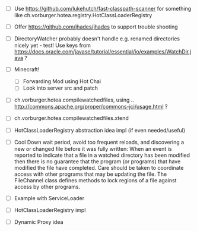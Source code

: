 - [ ] Use https://github.com/lukehutch/fast-classpath-scanner for something like ch.vorburger.hotea.registry.HotClassLoaderRegistry

- [ ] Offer https://github.com/jhades/jhades to support trouble shooting

- [ ] DirectoryWatcher probably doesn't handle e.g. renamed directories nicely yet - test! Use keys from https://docs.oracle.com/javase/tutorial/essential/io/examples/WatchDir.java ?

- [ ] Minecraft!
  - [ ] Forwarding Mod using Hot Chai
  - [ ] Look into server src and patch

- [ ] ch.vorburger.hotea.compilewatchedfiles, using .. http://commons.apache.org/proper/commons-jci/usage.html ?
- [ ] ch.vorburger.hotea.compilewatchedfiles.xtend

- [ ] HotClassLoaderRegistry abstraction idea impl (if even needed/useful)

- [ ] Cool Down wait period, avoid too frequent reloads, and discovering a new or changed file before it was fully written: When an event is reported to indicate that a file in a watched directory has been modified then there is no guarantee that the program (or programs) that have modified the file have completed. Care should be taken to coordinate access with other programs that may be updating the file. The FileChannel class defines methods to lock regions of a file against access by other programs.

- [ ] Example with ServiceLoader
- [ ] HotClassLoaderRegistry impl
- [ ] Dynamic Proxy idea

